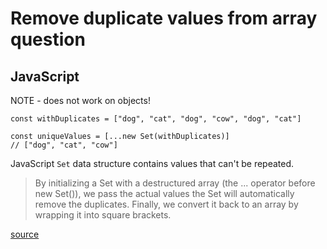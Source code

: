 # Remove duplicate values from array question

## JavaScript

NOTE - does not work on objects!

```
const withDuplicates = ["dog", "cat", "dog", "cow", "dog", "cat"]

const uniqueValues = [...new Set(withDuplicates)]
// ["dog", "cat", "cow"]
```

JavaScript `Set` data structure contains values that can't be repeated.

> By initializing a Set with a destructured array (the ... operator before new Set()), we pass the actual values the Set will automatically remove the duplicates. Finally, we convert it back to an array by wrapping it into square brackets.

[source](http://www.js-craft.io/blog/js-interview-question-removing-duplicates-from-an-array/)
